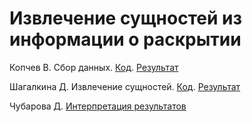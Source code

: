 # Извлечение сущностей из информации о раскрытии

Копчев В. Сбор данных. [Код](https://github.com/aefrt/ner-disclosure/blob/main/scraping.ipynb). [Результат](./)

Шагалкина Д. Извлечение сущностей. [Код](https://github.com/aefrt/ner-disclosure/blob/main/final_BA_project.ipynb). [Результат](./)

Чубарова Д. [Интерпретация результатов](./)
